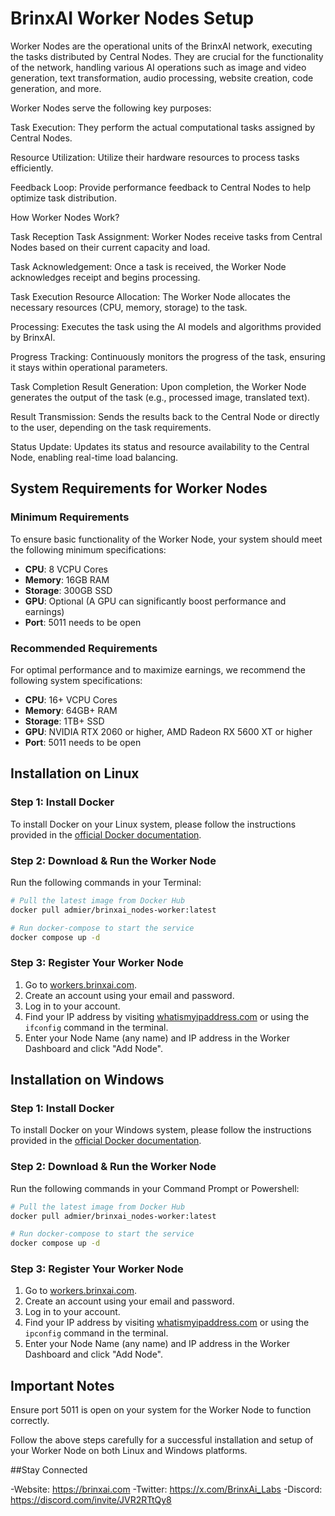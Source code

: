 # BrinxAI Worker Nodes Setup

Worker Nodes are the operational units of the BrinxAI network, executing the tasks distributed by Central Nodes. They are crucial for the functionality of the network, handling various AI operations such as image and video generation, text transformation, audio processing, website creation, code generation, and more.

Worker Nodes serve the following key purposes:

Task Execution: They perform the actual computational tasks assigned by Central Nodes.

Resource Utilization: Utilize their hardware resources to process tasks efficiently.

Feedback Loop: Provide performance feedback to Central Nodes to help optimize task distribution.

How Worker Nodes Work? 

Task Reception
Task Assignment: Worker Nodes receive tasks from Central Nodes based on their current capacity and load.

Task Acknowledgement: Once a task is received, the Worker Node acknowledges receipt and begins processing.

Task Execution
Resource Allocation: The Worker Node allocates the necessary resources (CPU, memory, storage) to the task.

Processing: Executes the task using the AI models and algorithms provided by BrinxAI.

Progress Tracking: Continuously monitors the progress of the task, ensuring it stays within operational parameters.

Task Completion
Result Generation: Upon completion, the Worker Node generates the output of the task (e.g., processed image, translated text).

Result Transmission: Sends the results back to the Central Node or directly to the user, depending on the task requirements.

Status Update: Updates its status and resource availability to the Central Node, enabling real-time load balancing.

## System Requirements for Worker Nodes

### Minimum Requirements
To ensure basic functionality of the Worker Node, your system should meet the following minimum specifications:
- **CPU**: 8 VCPU Cores
- **Memory**: 16GB RAM
- **Storage**: 300GB SSD
- **GPU**: Optional (A GPU can significantly boost performance and earnings)
- **Port**: 5011 needs to be open

### Recommended Requirements
For optimal performance and to maximize earnings, we recommend the following system specifications:
- **CPU**: 16+ VCPU Cores
- **Memory**: 64GB+ RAM
- **Storage**: 1TB+ SSD
- **GPU**: NVIDIA RTX 2060 or higher, AMD Radeon RX 5600 XT or higher
- **Port**: 5011 needs to be open

## Installation on Linux

### Step 1: Install Docker
To install Docker on your Linux system, please follow the instructions provided in the [official Docker documentation](https://docs.docker.com/engine/install/ubuntu).

### Step 2: Download & Run the Worker Node
Run the following commands in your Terminal:
```bash
# Pull the latest image from Docker Hub
docker pull admier/brinxai_nodes-worker:latest

# Run docker-compose to start the service
docker compose up -d
```

### Step 3: Register Your Worker Node
1. Go to [workers.brinxai.com](https://workers.brinxai.com).
2. Create an account using your email and password.
3. Log in to your account.
4. Find your IP address by visiting [whatismyipaddress.com](https://whatismyipaddress.com) or using the `ifconfig` command in the terminal.
5. Enter your Node Name (any name) and IP address in the Worker Dashboard and click "Add Node".

## Installation on Windows

### Step 1: Install Docker
To install Docker on your Windows system, please follow the instructions provided in the [official Docker documentation](https://docs.docker.com/desktop/install/windows-install/).

### Step 2: Download & Run the Worker Node
Run the following commands in your Command Prompt or Powershell:
```bash
# Pull the latest image from Docker Hub
docker pull admier/brinxai_nodes-worker:latest

# Run docker-compose to start the service
docker compose up -d
```

### Step 3: Register Your Worker Node
1. Go to [workers.brinxai.com](https://workers.brinxai.com).
2. Create an account using your email and password.
3. Log in to your account.
4. Find your IP address by visiting [whatismyipaddress.com](https://whatismyipaddress.com) or using the `ipconfig` command in the terminal.
5. Enter your Node Name (any name) and IP address in the Worker Dashboard and click "Add Node".

## Important Notes
Ensure port 5011 is open on your system for the Worker Node to function correctly.

Follow the above steps carefully for a successful installation and setup of your Worker Node on both Linux and Windows platforms.


##Stay Connected

-Website: 
https://brinxai.com
-Twitter: 
https://x.com/BrinxAi_Labs
-Discord: 
https://discord.com/invite/JVR2RTtQy8
